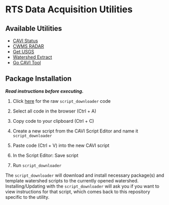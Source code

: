# RTS Data Acquisition Utilities

## Available Utilities

- [CAVI Status](doc/CAVISTATUS.md)
- [CWMS RADAR](doc/CWMSRADAR.md)
- [Get USGS](doc/GETUSGS.md)
- [Watershed Extract](doc/WSEXTRACT.md)
- [Go CAVI Tool](doc/GOCAVI.md)

## Package Installation

___Read instructions before executing.___

1. Click [here](https://raw.githubusercontent.com/USACE/rts-utils/master/watershed_scripts/script_downloader.py) for the raw `script_downloader` code

1. Select all code in the browser (Ctrl + A)

1. Copy code to your clipboard (Ctrl + C)

1. Create a new script from the CAVI Script Editor and name it `script_downloader`

1. Paste code (Ctrl + V) into the new CAVI script

1. In the Script Editor: Save script

1. Run `script_downloader`

The `script_downloader` will download and install necessary package(s) and template watershed scripts to the currently opened watershed.  Installing/Updating with the `script_downloader` will ask you if you want to view instructions for that script, which comes back to this repository specific to the utility.
